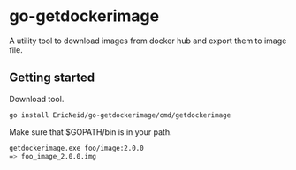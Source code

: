 # go-getdockerimage

A utility tool to download images from docker hub and export them to image file.

## Getting started

Download tool.

```bash
go install EricNeid/go-getdockerimage/cmd/getdockerimage
```

Make sure that $GOPATH/bin is in your path.

```bash
getdockerimage.exe foo/image:2.0.0
=> foo_image_2.0.0.img
```
